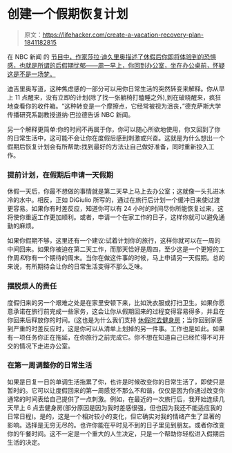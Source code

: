 # 创建一个假期恢复计划

> 原文：<https://lifehacker.com/create-a-vacation-recovery-plan-1841182815>

在 NBC 新闻 的 [节目中，作家莎拉·迪久里奥描述了休假后你即将体验到的恐惧感，也就是所谓的后假期忧郁——周一早上，你回到办公室，坐在办公桌前，怀疑这是不是一场梦。](https://www.nbcnews.com/better/lifestyle/why-it-s-so-hard-come-back-vacation-how-do-ncna1115341) 



迪吉里奥写道，这种焦虑感的一部分可以用你日常生活的突然转变来解释。你从早上 11 点醒来，没有立即的计划(除了找一张躺椅打瞌睡之外),到在破晓醒来，疯狂地查看你的收件箱。“这种转变是一个摩擦点，它经常被视为沮丧，”德克萨斯大学传播研究系副教授道纳·巴拉德告诉 NBC 新闻。

另一个解释更简单:你的时间不再属于你，你可以随心所欲地使用，你又回到了你的日常生活中，这可能不会让你在度假后感到刺激或兴奋。这就是为什么想出一个假期后恢复计划会有所帮助:找到最好的方法让自己做好准备，同时重新投入工作。

### 提前计划，在假期后申请一天假期

休假一天后，你最不想做的事情就是第二天早上马上去办公室；这就像一头扎进冰冷的水中。相反，正如 DiGiulio 所写的，通过在旅行后计划一个缓冲日来使过渡更容易。如果你有时差反应，知道你可以有 24 小时的时间尽你所能恢复过来，这将使你重返工作更加顺利。或者，申请一个在家工作的日子，这样你就可以避免通勤的麻烦。

如果你假期不够，这里还有一个建议:试着计划你的旅行，这样你就可以在一周的中间回来。如果你被迫在第二天工作，而那天恰好是周四，至少这是一个更短的工作周*和*你有一个期待的周末。当你在做这件事的时候，马上申请另一天假期。总的来说，有所期待会让你的日常生活变得不那么乏味。

### 摆脱烦人的责任

度假归来的另一个艰难之处是在家里安顿下来，比如洗衣服或打扫卫生。如果你愿意承诺在旅行前完成一些家务，这会让你从假期回来的过程变得容易得多，并且在你回来后释放你的时间。(这也是为什么我们支持 [休假时去健身房](https://vitals.lifehacker.com/go-to-the-gym-every-day-on-vacation-1837181182)；当你回到家感到严重的时差反应时，这是你可以从清单上划掉的另一件事。工作也是如此。如果有一项任务你正在拖延，在你旅行之前完成它。你不想在知道自己已经忙得不可开交的情况下走进办公室。

### 在第一周调整你的日常生活

如果是日复一日的单调生活拖累了你，也许是时候改变你的日常生活了，即使只是暂时的。它可以让度假回来的第一周感觉不那么不和谐，仅仅是因为你通过改变你通常的时间表给自己提供了一点刺激。例如，在最近的一次旅行后，我开始连续几天早上 6 点去健身房(部分原因是因为我时差感很强，但也因为我还不能适应我的日常日程)。是的，这是一个相对较小的变化，但它确实对我的情绪产生了显著的影响。选择是无穷无尽的。也许你能在平时见不到的日子里见到朋友。或者你改变你的午餐时间。这不一定是一个重大的人生决定，只是一个帮助你轻松进入假期后生活的决定。
